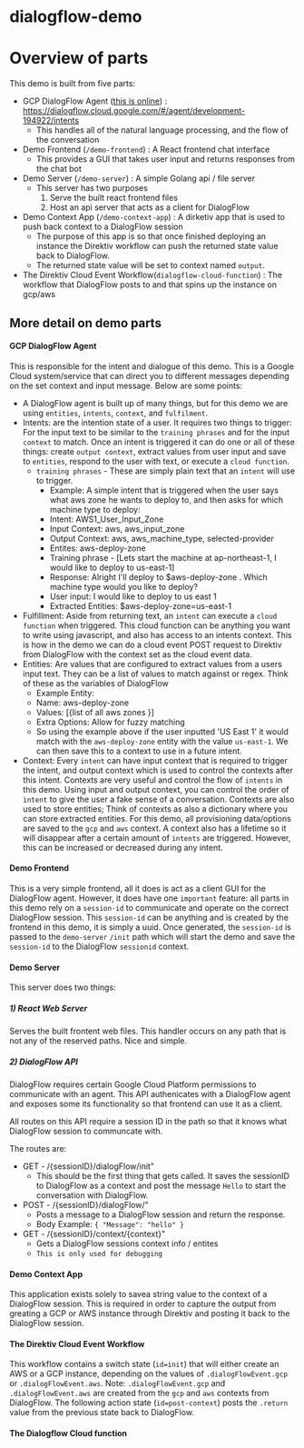 # dialogflow-demo

# Overview of parts

This demo is built from five parts:
* GCP DialogFlow Agent ([this is online](https://dialogflow.cloud.google.com/#/agent/development-194922/intents)) : https://dialogflow.cloud.google.com/#/agent/development-194922/intents
    * This handles all of the natural language processing, and the flow of the conversation
* Demo Frontend (`/demo-frontend`) : A React frontend chat interface
    * This provides a GUI that takes user input and returns responses from the chat bot
* Demo Server  (`/demo-server`) : A simple Golang api / file server
    * This server has two purposes
        1) Serve the built react frontend files
        2) Host an api server that acts as a client for DialogFlow
* Demo Context App (`/demo-context-app`) : A dirketiv app that is used to push back context to a DialogFlow session
    * The purpose of this app is so that once finished deploying an instance the Direktiv workflow can push the returned state value back to DialogFlow.
    * The returned state value will be set to context named `output`.
* The Direktiv Cloud Event Workflow(`dialogflow-cloud-function`) : The workflow that DialogFlow posts to and that spins up the instance on gcp/aws

## More detail on demo parts

#### GCP DialogFlow Agent 
This is responsible for the intent and dialogue of this demo. This is a Google Cloud system/service that can direct you to different messages depending on the set context and input message. Below are some points:
* A DialogFlow agent is built up of many things, but for this demo we are using `entities`, `intents`, `context`, and `fulfilment`.
* Intents: are the intention state of a user. It requires two things to trigger: For the input text to be similar to the `training phrases` and for the input `context` to match. Once an intent is triggered it can do one or all of these things: create `output context`, extract values from user input and save to `entities`, respond to the user with text, or execute a `cloud function`.
    * `training phrases` - These are simply plain text that an `intent` will use to trigger.
        * Example: A simple intent that is triggered when the user says what aws zone he wants to deploy to, and then asks for which machine type to deploy: 
        * Intent: AWS1_User_Input_Zone
        * Input Context: aws, aws_input_zone
        * Output Context: aws, aws_machine_type, selected-provider
        * Entites: aws-deploy-zone
        * Training phrase - [Lets start the machine at ap-northeast-1, I would like to deploy to us-east-1]
        * Response: Alright I'll deploy to  $aws-deploy-zone . Which machine type would you like to deploy?
        * User input: I would like to deploy to us east 1
        * Extracted Entities: $aws-deploy-zone=us-east-1
* Fulfillment: Aside from returning text, an `intent` can execute a `cloud function` when triggered. This cloud function can be anything you want to write using javascript, and also has access to an intents context. This is how in the demo we can do a cloud event POST request to Direktiv from DialogFlow with the context set as the cloud event data.
* Entities: Are values that are configured to extract values from a users input text. They can be a list of values to match against or regex. Think of these as the variables of DialogFlow
    * Example Entity:
    * Name: aws-deploy-zone
    * Values: [{list of all aws zones }]
    * Extra Options: Allow for fuzzy matching
    * So using the example above if the user inputted 'US East 1' it would match with the `aws-deploy-zone` entity with the value `us-east-1`. We can then save this to a context to use in a future intent.
* Context: Every `intent` can have input context that is required to trigger the intent, and output context which is used to control the contexts after this intent. Contexts are very useful and control the flow of `intents` in this demo. Using input and output context, you can control the order of `intent` to give the user a fake sense of a conversation. Contexts are also used to store entities; Think of contexts as also a dictionary where you can store extracted entities. For this demo, all provisioning data/options are saved to the `gcp` and `aws` context.
A context also has a lifetime so it will disappear after a certain amount of `intents` are triggered. However, this can be increased or decreased during any intent.

#### Demo Frontend 
This is a very simple frontend, all it does is act as a client GUI for the  DialogFlow agent. However, it does have one `important` feature: all parts in this demo rely on a `session-id` to communicate and operate on the correct DialogFlow session. This `session-id` can be anything and is created by the frontend in this demo, it is simply a uuid. Once generated, the `session-id` is passed to the `demo-server` `/init` path which will start the demo and save the `session-id` to the DialogFlow `sessionid` context.

#### Demo Server
This server does two things:
##### 1) React Web Server
Serves the built frontent web files. This handler occurs on any path that is not any of the reserved paths. Nice and simple.

##### 2) DialogFlow API

DialogFlow requires certain Google Cloud Platform permissions to communicate with an agent. This API authenicates with a DialogFlow agent and exposes some its functionality so that frontend can use it as a client. 

All routes on this API require a session ID in the path so that it knows what DialogFlow session to communcate with.

The routes are:
* GET - /{sessionID}/dialogFlow/init"
    * This should be the first thing that gets called. It saves the sessionID to DialogFlow as a context and post the message `Hello` to start the conversation with DialogFlow.
* POST - /{sessionID}/dialogFlow/"
    * Posts a message to a DialogFlow session and return the response.
    * Body Example:
    `{ "Message": "hello" }`
* GET - /{sessionID}/context/{context}"
    * Gets a DialogFlow sessions context info / entites
    * `This is only used for debugging`

#### Demo Context App

This application exists solely to savea string value to the context of a DialogFlow session. This is required in order to capture the output from greating a GCP or AWS instance through Direktiv and posting it back to the DialogFlow session.

#### The Direktiv Cloud Event Workflow

This workflow contains a switch state (`id=init`) that will either create an AWS or a GCP instance, depending on the values of `.dialogFlowEvent.gcp` or `.dialogFlowEvent.aws`. Note: `.dialogFlowEvent.gcp` and `.dialogFlowEvent.aws` are created from the `gcp` and `aws` contexts from DialogFlow. The following action state (`id=post-context`) posts the `.return` value from the previous state back to DialogFlow.

#### The Dialogflow Cloud function
